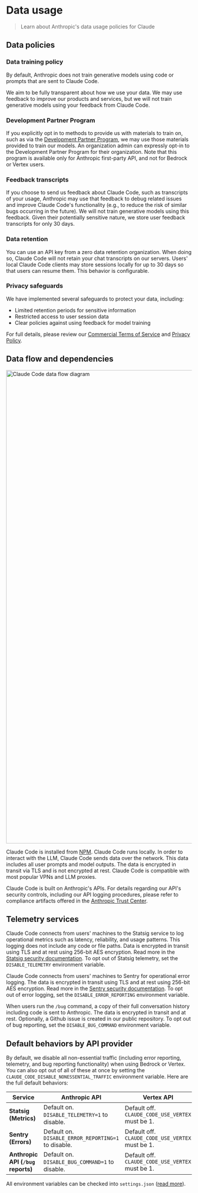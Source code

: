 # Data usage

> Learn about Anthropic's data usage policies for Claude

## Data policies

### Data training policy

By default, Anthropic does not train generative models using code or prompts that are sent to Claude Code.

We aim to be fully transparent about how we use your data. We may use feedback to improve our products and services, but we will not train generative models using your feedback from Claude Code.

### Development Partner Program

If you explicitly opt in to methods to provide us with materials to train on, such as via the [Development Partner Program](https://support.anthropic.com/en/articles/11174108-about-the-development-partner-program), we may use those materials provided to train our models. An organization admin can expressly opt-in to the Development Partner Program for their organization. Note that this program is available only for Anthropic first-party API, and not for Bedrock or Vertex users.

### Feedback transcripts

If you choose to send us feedback about Claude Code, such as transcripts of your usage, Anthropic may use that feedback to debug related issues and improve Claude Code's functionality (e.g., to reduce the risk of similar bugs occurring in the future). We will not train generative models using this feedback. Given their potentially sensitive nature, we store user feedback transcripts for only 30 days.

### Data retention

You can use an API key from a zero data retention organization. When doing so, Claude Code will not retain your chat transcripts on our servers. Users' local Claude Code clients may store sessions locally for up to 30 days so that users can resume them. This behavior is configurable.

### Privacy safeguards

We have implemented several safeguards to protect your data, including:

* Limited retention periods for sensitive information
* Restricted access to user session data
* Clear policies against using feedback for model training

For full details, please review our [Commercial Terms of Service](https://www.anthropic.com/legal/commercial-terms) and [Privacy Policy](https://www.anthropic.com/legal/privacy).

## Data flow and dependencies

<img src="https://mintcdn.com/anthropic/images/claude-code-data-flow.png?maxW=1597&auto=format&n=TJyVEsJNS7-wcDQw&q=85&s=fa613fe5084e8c714de3e8251344135d" alt="Claude Code data flow diagram" width="1597" height="1285" data-path="images/claude-code-data-flow.png" srcset="https://mintcdn.com/anthropic/images/claude-code-data-flow.png?w=280&maxW=1597&auto=format&n=TJyVEsJNS7-wcDQw&q=85&s=9b98f9447b3fa42f12bdabf890062c72 280w, https://mintcdn.com/anthropic/images/claude-code-data-flow.png?w=560&maxW=1597&auto=format&n=TJyVEsJNS7-wcDQw&q=85&s=edc5e1f783fae53f9067ba51dcb87d87 560w, https://mintcdn.com/anthropic/images/claude-code-data-flow.png?w=840&maxW=1597&auto=format&n=TJyVEsJNS7-wcDQw&q=85&s=b675e341c4797dbfe8a1c2d32838b6c8 840w, https://mintcdn.com/anthropic/images/claude-code-data-flow.png?w=1100&maxW=1597&auto=format&n=TJyVEsJNS7-wcDQw&q=85&s=e0c22bc2577235900e7b08b351ce9d59 1100w, https://mintcdn.com/anthropic/images/claude-code-data-flow.png?w=1650&maxW=1597&auto=format&n=TJyVEsJNS7-wcDQw&q=85&s=174115b36520b289b985968bf90ad1d7 1650w, https://mintcdn.com/anthropic/images/claude-code-data-flow.png?w=2500&maxW=1597&auto=format&n=TJyVEsJNS7-wcDQw&q=85&s=753faf09b799b3087fdda86d86796a36 2500w" data-optimize="true" data-opv="2" />

Claude Code is installed from [NPM](https://www.npmjs.com/package/@anthropic-ai/claude-code). Claude Code runs locally. In order to interact with the LLM, Claude Code sends data over the network. This data includes all user prompts and model outputs. The data is encrypted in transit via TLS and is not encrypted at rest. Claude Code is compatible with most popular VPNs and LLM proxies.

Claude Code is built on Anthropic's APIs. For details regarding our API's security controls, including our API logging procedures, please refer to compliance artifacts offered in the [Anthropic Trust Center](https://trust.anthropic.com).

## Telemetry services

Claude Code connects from users' machines to the Statsig service to log operational metrics such as latency, reliability, and usage patterns. This logging does not include any code or file paths. Data is encrypted in transit using TLS and at rest using 256-bit AES encryption. Read more in the [Statsig security documentation](https://www.statsig.com/trust/security). To opt out of Statsig telemetry, set the `DISABLE_TELEMETRY` environment variable.

Claude Code connects from users' machines to Sentry for operational error logging. The data is encrypted in transit using TLS and at rest using 256-bit AES encryption. Read more in the [Sentry security documentation](https://sentry.io/security/). To opt out of error logging, set the `DISABLE_ERROR_REPORTING` environment variable.

When users run the `/bug` command, a copy of their full conversation history including code is sent to Anthropic. The data is encrypted in transit and at rest. Optionally, a Github issue is created in our public repository. To opt out of bug reporting, set the `DISABLE_BUG_COMMAND` environment variable.

## Default behaviors by API provider

By default, we disable all non-essential traffic (including error reporting, telemetry, and bug reporting functionality) when using Bedrock or Vertex. You can also opt out of all of these at once by setting the `CLAUDE_CODE_DISABLE_NONESSENTIAL_TRAFFIC` environment variable. Here are the full default behaviors:

| Service                            | Anthropic API                                            | Vertex API                                            | Bedrock API                                            |
| ---------------------------------- | -------------------------------------------------------- | ----------------------------------------------------- | ------------------------------------------------------ |
| **Statsig (Metrics)**              | Default on.<br />`DISABLE_TELEMETRY=1` to disable.       | Default off.<br />`CLAUDE_CODE_USE_VERTEX` must be 1. | Default off.<br />`CLAUDE_CODE_USE_BEDROCK` must be 1. |
| **Sentry (Errors)**                | Default on.<br />`DISABLE_ERROR_REPORTING=1` to disable. | Default off.<br />`CLAUDE_CODE_USE_VERTEX` must be 1. | Default off.<br />`CLAUDE_CODE_USE_BEDROCK` must be 1. |
| **Anthropic API (`/bug` reports)** | Default on.<br />`DISABLE_BUG_COMMAND=1` to disable.     | Default off.<br />`CLAUDE_CODE_USE_VERTEX` must be 1. | Default off.<br />`CLAUDE_CODE_USE_BEDROCK` must be 1. |

All environment variables can be checked into `settings.json` ([read more](/en/docs/claude-code/settings)).
